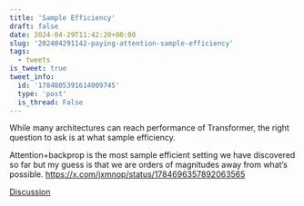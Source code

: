 ```yaml
---
title: 'Sample Efficiency'
draft: false
date: 2024-04-29T11:42:20+00:00
slug: '202404291142-paying-attention-sample-efficiency'
tags:
  - tweets
is_tweet: true
tweet_info:
  id: '1784805391614009745'
  type: 'post'
  is_thread: False
---
```




While many architectures can reach performance of Transformer, the right question to ask is at what sample efficiency.

Attention+backprop is the most sample efficient setting we have discovered so far but my guess is that we are orders of magnitudes away from what’s possible. <https://x.com/jxmnop/status/1784696357892063565>

[Discussion](https://x.com/sytelus/status/1784805391614009745)
